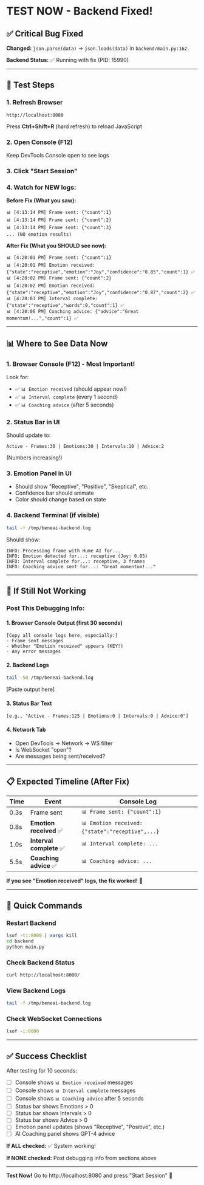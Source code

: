 # TEST NOW - Backend Fixed!

## ✅ Critical Bug Fixed

**Changed:** `json.parse(data)` → `json.loads(data)` in `backend/main.py:162`

**Backend Status:** ✅ Running with fix (PID: 15990)

---

## 🧪 Test Steps

### 1. Refresh Browser
```
http://localhost:8080
```

Press **Ctrl+Shift+R** (hard refresh) to reload JavaScript

### 2. Open Console (F12)
Keep DevTools Console open to see logs

### 3. Click "Start Session"

### 4. Watch for NEW logs:

**Before Fix (What you saw):**
```
📊 [4:13:14 PM] Frame sent: {"count":1}
📊 [4:13:14 PM] Frame sent: {"count":2}
📊 [4:13:14 PM] Frame sent: {"count":3}
... (NO emotion results)
```

**After Fix (What you SHOULD see now):**
```
📊 [4:20:01 PM] Frame sent: {"count":1}
📊 [4:20:01 PM] Emotion received: {"state":"receptive","emotion":"Joy","confidence":"0.85","count":1} ✅
📊 [4:20:02 PM] Frame sent: {"count":2}
📊 [4:20:02 PM] Emotion received: {"state":"receptive","emotion":"Joy","confidence":"0.87","count":2} ✅
📊 [4:20:03 PM] Interval complete: {"state":"receptive","words":0,"count":1} ✅
📊 [4:20:06 PM] Coaching advice: {"advice":"Great momentum!...","count":1} ✅
```

---

## 📊 Where to See Data Now

### 1. **Browser Console (F12)** - Most Important!
Look for:
- ✅ `📊 Emotion received` (should appear now!)
- ✅ `📊 Interval complete` (every 1 second)
- ✅ `📊 Coaching advice` (after 5 seconds)

### 2. **Status Bar** in UI
Should update to:
```
Active - Frames:30 | Emotions:30 | Intervals:10 | Advice:2
```
(Numbers increasing!)

### 3. **Emotion Panel** in UI
- Should show "Receptive", "Positive", "Skeptical", etc.
- Confidence bar should animate
- Color should change based on state

### 4. **Backend Terminal** (if visible)
```bash
tail -f /tmp/beneai-backend.log
```

Should show:
```
INFO: Processing frame with Hume AI for...
INFO: Emotion detected for...: receptive (Joy: 0.85)
INFO: Interval complete for...: receptive, 3 frames
INFO: Coaching advice sent for...: "Great momentum!..."
```

---

## 🐛 If Still Not Working

### Post This Debugging Info:

#### 1. Browser Console Output (first 30 seconds)
```
[Copy all console logs here, especially:]
- Frame sent messages
- Whether "Emotion received" appears (KEY!)
- Any error messages
```

#### 2. Backend Logs
```bash
tail -50 /tmp/beneai-backend.log
```
[Paste output here]

#### 3. Status Bar Text
```
[e.g., "Active - Frames:125 | Emotions:0 | Intervals:0 | Advice:0"]
```

#### 4. Network Tab
- Open DevTools → Network → WS filter
- Is WebSocket "open"?
- Are messages being sent/received?

---

## 📋 Expected Timeline (After Fix)

| Time | Event | Console Log |
|------|-------|-------------|
| 0.3s | Frame sent | `📊 Frame sent: {"count":1}` |
| 0.8s | **Emotion received** ✅ | `📊 Emotion received: {"state":"receptive",...}` |
| 1.0s | **Interval complete** ✅ | `📊 Interval complete: ...` |
| 5.5s | **Coaching advice** ✅ | `📊 Coaching advice: ...` |

**If you see "Emotion received" logs, the fix worked!** 🎉

---

## 🔧 Quick Commands

### Restart Backend
```bash
lsof -ti:8000 | xargs kill
cd backend
python main.py
```

### Check Backend Status
```bash
curl http://localhost:8000/
```

### View Backend Logs
```bash
tail -f /tmp/beneai-backend.log
```

### Check WebSocket Connections
```bash
lsof -i:8000
```

---

## ✅ Success Checklist

After testing for 10 seconds:

- [ ] Console shows `📊 Emotion received` messages
- [ ] Console shows `📊 Interval complete` messages
- [ ] Console shows `📊 Coaching advice` after 5 seconds
- [ ] Status bar shows Emotions > 0
- [ ] Status bar shows Intervals > 0
- [ ] Status bar shows Advice > 0
- [ ] Emotion panel updates (shows "Receptive", "Positive", etc.)
- [ ] AI Coaching panel shows GPT-4 advice

**If ALL checked:** ✅ System working!

**If NONE checked:** Post debugging info from sections above

---

**Test Now!** Go to http://localhost:8080 and press "Start Session" 🚀
